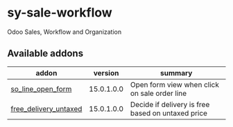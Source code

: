 # sy-sale-workflow
Odoo Sales, Workflow and Organization

[//]: # (addons)

Available addons
----------------
addon | version | summary
--- | --- | ---
[so_line_open_form](so_line_open_form/) | 15.0.1.0.0 | Open form view when click on sale order line
[free_delivery_untaxed](free_delivery_untaxed/) | 15.0.1.0.0 | Decide if delivery is free based on untaxed price

[//]: # (end addons)
